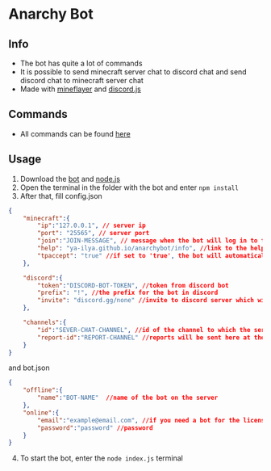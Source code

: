 # Anarchy Bot


## Info
- The bot has quite a lot of commands
- It is possible to send minecraft server chat to discord chat and send discord chat to minecraft server chat
- Made with [mineflayer](https://github.com/PrismarineJS/mineflayer) and [discord.js](https://discord.js.org/#/)
## Commands
- All commands can be found [here](ya-ilya.github.io/anarchybot/info)
## Usage
1. Download the [bot](https://github.com/ya-ilya/anarchy-bot/archive/master.zip) and [node.js](https://nodejs.org/)
2. Open the terminal in the folder with the bot and enter `npm install`
3. After that, fill config.json
```json
{
    "minecraft":{
        "ip":"127.0.0.1", // server ip
        "port": "25565", // server port
        "join":"JOIN-MESSAGE", // message when the bot will log in to the server
        "help": "ya-ilya.github.io/anarchybot/info", //link to the help page
        "tpaccept": "true" //if set to 'true', the bot will automatically accept teleportation requests
    }, 

    "discord":{
        "token":"DISCORD-BOT-TOKEN", //token from discord bot
        "prefix": "!", //the prefix for the bot in discord
        "invite": "discord.gg/none" //invite to discord server which will be sent at the command !discord
    },

    "channels":{
        "id":"SEVER-CHAT-CHANNEL", //id of the channel to which the server chat will be sent
        "report-id":"REPORT-CHANNEL" //reports will be sent here at the command !report
    }
}
```
and bot.json
```json
{
    "offline":{
        "name":"BOT-NAME"  //name of the bot on the server
    },
    "online":{
        "email":"example@email.com", //if you need a bot for the licensed version of the game, insert the email from your account here
        "password":"password" //password
    }
}
```
4. To start the bot, enter the `node index.js` terminal
